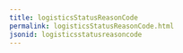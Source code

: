 ```yaml
---
title: logisticsStatusReasonCode
permalink: logisticsStatusReasonCode.html
jsonid: logisticsstatusreasoncode
---
```

